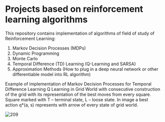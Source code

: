 # Projects based on reinforcement learning algorithms

This repository contains implementation of algorithms of field of study of Reinforcement Learning:

1. Markov Decision Processes (MDPs)
2. Dynamic Programming
3. Monte Carlo
4. Temporal Difference (TD) Learning (Q-Learning and SARSA)
5. Approximation Methods (How to plug in a deep neural network or other differentiable model into RL algorithm)

Example of implementation of Markov Decision Processes for Temporal Difference Learning Q Learning in Grid World with consecutive construction of the grid with its representation of the best moves from every square. Square marked with T – terminal state, L –  loose state. In image a best action q*(a, s) represents with arrow of every state of grid world. 

![209](https://user-images.githubusercontent.com/58216241/185514041-883f2152-9ee1-47e1-8a45-0a786f332244.png)
